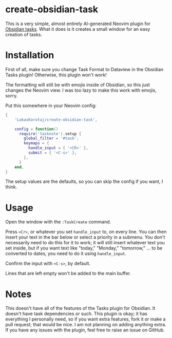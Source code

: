 # create-obsidian-task

This is a very simple, almost entirely AI-generated Neovim plugin for [Obsidian tasks](https://github.com/obsidian-tasks-group/obsidian-tasks). What it does is it creates a small window for an easy creation of tasks.

# Installation

First of all, make sure you change Task Format to Dataview in the Obsidian Tasks plugin! Otherwise, this plugin won't work!

The formatting will still be with emojis inside of Obsidian, so this just changes the Neovim view. I was too lazy to make this work with emojis, sorry.

Put this somewhere in your Neovim config:

```lua
{
    'LukasKorotaj/create-obsidian-task',

    config = function()
      require('tasknote').setup {
        global_filter = '#task',
        keymaps = {
          handle_input = { '<CR>' },
          submit = { '<C-s>' },
        },
      }
    end,
}
```

The setup values are the defaults, so you can skip the config if you want, I think.

# Usage

Open the window with the `:TaskCreate` command.

Press `<Cr>`, or whatever you set `handle_input` to, on every line. You can then insert your text in the bar below or select a priority in a submenu. You don't necessarily need to do this for it to work; it will still insert whatever text you set inside, but if you want text like "today," "Monday," "tomorrow," ... to be converted to dates, you need to do it using `handle_input`.

Confirm the input with `<C-s>`, by default.

Lines that are left empty won't be added to the main buffer.

# Notes

This doesn't have all of the features of the Tasks plugin for Obsidian. It doesn't have task dependencies or such. This plugin is okay; it has everything I personally need, so if you want extra features, fork it or make a pull request; that would be nice. I am not planning on adding anything extra. If you have any issues with the plugin, feel free to raise an issue on GitHub.
